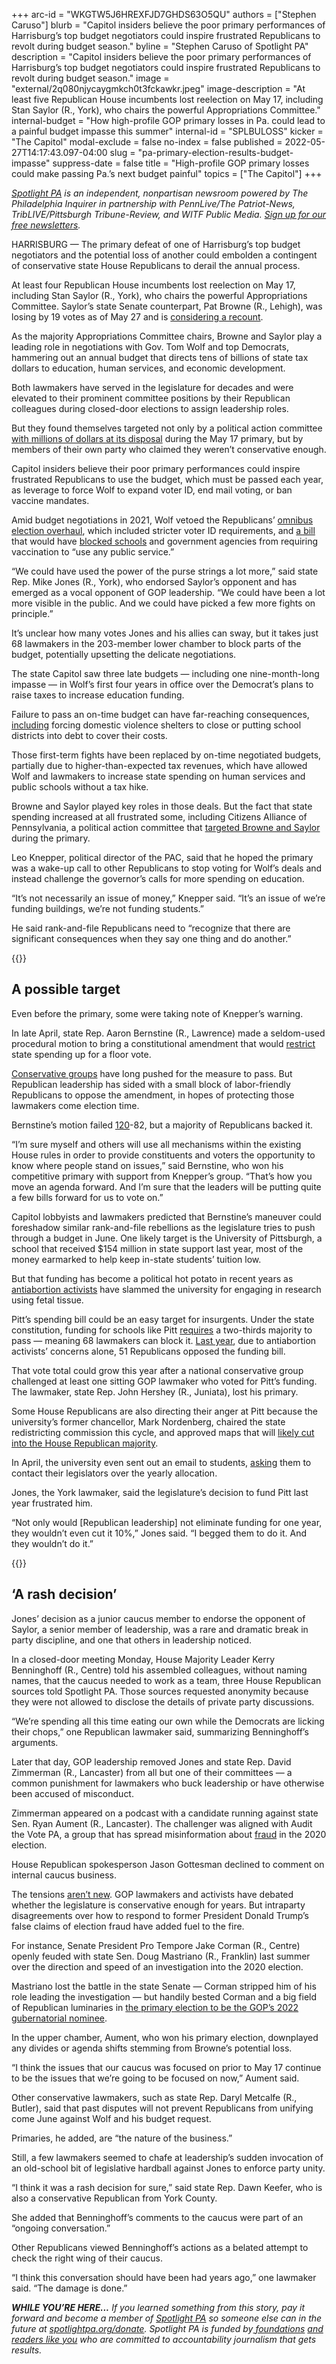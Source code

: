 +++
arc-id = "WKGTW5J6HREXFJD7GHDS63O5QU"
authors = ["Stephen Caruso"]
blurb = "Capitol insiders believe the poor primary performances of Harrisburg’s top budget negotiators could inspire frustrated Republicans to revolt during budget season."
byline = "Stephen Caruso of Spotlight PA"
description = "Capitol insiders believe the poor primary performances of Harrisburg’s top budget negotiators could inspire frustrated Republicans to revolt during budget season."
image = "external/2q080njycaygmkch0t3fckawkr.jpeg"
image-description = "At least five Republican House incumbents lost reelection on May 17, including Stan Saylor (R., York), who chairs the powerful Appropriations Committee."
internal-budget = "How high-profile GOP primary losses in Pa. could lead to a painful budget impasse this summer"
internal-id = "SPLBULOSS"
kicker = "The Capitol"
modal-exclude = false
no-index = false
published = 2022-05-27T14:17:43.097-04:00
slug = "pa-primary-election-results-budget-impasse"
suppress-date = false
title = "High-profile GOP primary losses could make passing Pa.’s next budget painful"
topics = ["The Capitol"]
+++

<a href="https://www.spotlightpa.org/"><i>Spotlight PA</i></a><i> is an independent, nonpartisan newsroom powered by The Philadelphia Inquirer in partnership with PennLive/The Patriot-News, TribLIVE/Pittsburgh Tribune-Review, and WITF Public Media. </i><a href="https://www.spotlightpa.org/newsletters"><i>Sign up for our free newsletters</i></a><i>.</i>

HARRISBURG — The primary defeat of one of Harrisburg’s top budget negotiators and the potential loss of another could embolden a contingent of conservative state House Republicans to derail the annual process.

At least four Republican House incumbents lost reelection on May 17, including Stan Saylor (R., York), who chairs the powerful Appropriations Committee. Saylor’s state Senate counterpart, Pat Browne (R., Lehigh), was losing by 19 votes as of May 27 and is <a href="https://www.mcall.com/news/elections/mc-nws-pa-coleman-browne-nailbiter-20220525-leld5preb5gxddwvhayc3fazvy-story.html">considering a recount</a>.

As the majority Appropriations Committee chairs, Browne and Saylor play a leading role in negotiations with Gov. Tom Wolf and top Democrats, hammering out an annual budget that directs tens of billions of state tax dollars to education, human services, and economic development.

<script src="https://www.spotlightpa.org/embed.js" async></script><div data-spl-embed-version="1" data-spl-src="https://www.spotlightpa.org/embeds/newsletter/"></div>

Both lawmakers have served in the legislature for decades and were elevated to their prominent committee positions by their Republican colleagues during closed-door elections to assign leadership roles.

But they found themselves targeted not only by a political action committee <a href="https://www.spotlightpa.org/news/2022/05/pa-primary-2022-billionaire-donations-jeff-yass/">with millions of dollars at its disposal</a> during the May 17 primary, but by members of their own party who claimed they weren’t conservative enough.

Capitol insiders believe their poor primary performances could inspire frustrated Republicans to use the budget, which must be passed each year, as leverage to force Wolf to expand voter ID, end mail voting, or ban vaccine mandates.

Amid budget negotiations in 2021, Wolf vetoed the Republicans’ <a href="https://www.penncapital-star.com/government-politics/wolf-vetoes-republican-voting-bill-gop-pivots-to-constitutional-referendums/">omnibus election overhaul</a>, which included stricter voter ID requirements, and <a href="https://www.legis.state.pa.us/CFDOCS/Legis/PN/Public/btCheck.cfm?txtType=PDF&sessYr=2021&sessInd=0&billBody=S&billTyp=B&billNbr=0618&pn=0945">a bill</a> that would have <a href="https://www.penncapital-star.com/blog/wolf-vetoes-bill-banning-pa-primary-schools-colleges-from-requiring-covid-vaccines/">blocked schools</a> and government agencies from requiring vaccination to “use any public service.”

“We could have used the power of the purse strings a lot more,” said state Rep. Mike Jones (R., York), who endorsed Saylor’s opponent and has emerged as a vocal opponent of GOP leadership. “We could have been a lot more visible in the public. And we could have picked a few more fights on principle.”

It’s unclear how many votes Jones and his allies can sway, but it takes just 68 lawmakers in the 203-member lower chamber to block parts of the budget, potentially upsetting the delicate negotiations.

The state Capitol saw three late budgets — including one nine-month-long impasse — in Wolf’s first four years in office over the Democrat’s plans to raise taxes to increase education funding.

Failure to pass an on-time budget can have far-reaching consequences, <a href="https://apnews.com/article/8081794b451248bfada3293e206f8a13">including</a> forcing domestic violence shelters to close or putting school districts into debt to cover their costs.

Those first-term fights have been replaced by on-time negotiated budgets, partially due to higher-than-expected tax revenues, which have allowed Wolf and lawmakers to increase state spending on human services and public schools without a tax hike.

Browne and Saylor played key roles in those deals. But the fact that state spending increased at all frustrated some, including Citizens Alliance of Pennsylvania, a political action committee that <a href="https://www.spotlightpa.org/news/2022/05/pa-primary-2022-billionaire-donations-jeff-yass/">targeted Browne and Saylor</a> during the primary.

Leo Knepper, political director of the PAC, said that he hoped the primary was a wake-up call to other Republicans to stop voting for Wolf’s deals and instead challenge the governor’s calls for more spending on education.

“It’s not necessarily an issue of money,” Knepper said. “It’s an issue of we’re funding buildings, we’re not funding students.”

He said rank-and-file Republicans need to “recognize that there are significant consequences when they say one thing and do another.”

{{<picture src="external/sqyfh11f5gyg5ma4ze2hcxqhd0.jpeg" description="One likely conservative target is the University of Pittsburgh, a private school that received $154 million in state support last year, most of the money earmarked to help keep in-state students’ tuition low." caption="One likely conservative target is the University of Pittsburgh, a private school that received $154 million in state support last year, most of the money earmarked to help keep in-state students’ tuition low." credit="Gene J. Puskar / AP">}} 

## A possible target

Even before the primary, some were taking note of Knepper’s warning.

In late April, state Rep. Aaron Bernstine (R., Lawrence) made a seldom-used procedural motion to bring a constitutional amendment that would <a href="https://www.legis.state.pa.us/cfdocs/billinfo/billinfo.cfm?sYear=2021&sInd=0&body=H&type=B&bn=71">restrict</a> state spending up for a floor vote.

<a href="https://www.commonwealthfoundation.org/research/the-taxpayer-protection-act/">Conservative groups</a> have long pushed for the measure to pass. But Republican leadership has sided with a small block of labor-friendly Republicans to oppose the amendment, in hopes of protecting those lawmakers come election time.

Bernstine’s motion failed <a href="https://www.legis.state.pa.us/cfdocs/legis/RC/Public/rc_view_action2.cfm?sess_yr=2021&sess_ind=0&rc_body=H&rc_nbr=869">120</a>-82, but a majority of Republicans backed it.

“I’m sure myself and others will use all mechanisms within the existing House rules in order to provide constituents and voters the opportunity to know where people stand on issues,” said Bernstine, who won his competitive primary with support from Knepper’s group. “That’s how you move an agenda forward. And I’m sure that the leaders will be putting quite a few bills forward for us to vote on.”

Capitol lobbyists and lawmakers predicted that Bernstine’s maneuver could foreshadow similar rank-and-file rebellions as the legislature tries to push through a budget in June. One likely target is the University of Pittsburgh, a school that received $154 million in state support last year, most of the money earmarked to help keep in-state students’ tuition low.

But that funding has become a political hot potato in recent years as <a href="https://www.witf.org/2022/04/18/pitt-fears-attacks-on-fetal-tissues-use-redistricting-could-hurt-state-funding-tuition-breaks/">antiabortion activists</a> have slammed the university for engaging in research using fetal tissue.

Pitt’s spending bill could be an easy target for insurgents. Under the state constitution, funding for schools like Pitt <a href="https://www.legis.state.pa.us/cfdocs/legis/LI/consCheck.cfm?txtType=HTM&ttl=00&div=0&chpt=3&sctn=30&subsctn=0">requires</a> a two-thirds majority to pass — meaning 68 lawmakers can block it. <a href="https://www.legis.state.pa.us/cfdocs/legis/RC/Public/rc_view_action2.cfm?sess_yr=2021&sess_ind=0&rc_body=H&rc_nbr=464">Last year</a>, due to antiabortion activists’ concerns alone, 51 Republicans opposed the funding bill.

That vote total could grow this year after a national conservative group challenged at least one sitting GOP lawmaker who voted for Pitt’s funding. The lawmaker, state Rep. John Hershey (R., Juniata), lost his primary.

Some House Republicans are also directing their anger at Pitt because the university’s former chancellor, Mark Nordenberg, chaired the state redistricting commission this cycle, and approved maps that will <a href="https://www.spotlightpa.org/news/2022/02/pennsylvania-redistricting-final-state-house-map-analysis-score/">likely cut into the House Republican majority</a>.

In April, the university even sent out an email to students, <a href="https://pittnews.com/article/173160/featured/exclusive-gallagher-says-pitt-must-take-state-funding-battle-seriously/">asking</a> them to contact their legislators over the yearly allocation.

Jones, the York lawmaker, said the legislature’s decision to fund Pitt last year frustrated him.

“Not only would [Republican leadership] not eliminate funding for one year, they wouldn’t even cut it 10%,” Jones said. “I begged them to do it. And they wouldn’t do it.”

{{<picture src="external/8jchcf7qnjvxyywp2yxap332bc.jpeg" description="In a closed-door meeting Monday, House Majority Leader Kerry Benninghoff (R., Centre) told his assembled colleagues, without naming names, that the caucus needed to work as a team, three House Republican sources told Spotlight PA. " caption="In a closed-door meeting Monday, House Majority Leader Kerry Benninghoff (R., Centre) told his assembled colleagues, without naming names, that the caucus needed to work as a team, three House Republican sources told Spotlight PA. " credit="JOSE F. MORENO / Philadelphia Inquirer">}} 

## ‘A rash decision’

Jones’ decision as a junior caucus member to endorse the opponent of Saylor, a senior member of leadership, was a rare and dramatic break in party discipline, and one that others in leadership noticed.

In a closed-door meeting Monday, House Majority Leader Kerry Benninghoff (R., Centre) told his assembled colleagues, without naming names, that the caucus needed to work as a team, three House Republican sources told Spotlight PA. Those sources requested anonymity because they were not allowed to disclose the details of private party discussions.

“We’re spending all this time eating our own while the Democrats are licking their chops,” one Republican lawmaker said, summarizing Benninghoff’s arguments.

Later that day, GOP leadership removed Jones and state Rep. David Zimmerman (R., Lancaster) from all but one of their committees — a common punishment for lawmakers who buck leadership or have otherwise been accused of misconduct.

Zimmerman appeared on a podcast with a candidate running against state Sen. Ryan Aument (R., Lancaster). The challenger was aligned with Audit the Vote PA, a group that has spread misinformation about <a href="https://lancasteronline.com/opinion/editorials/audit-the-vote-pas-voter-survey-was-flawed-deceptive-and-clearly-meant-to-advance-the/article_b3f92218-d0bd-11ec-baaf-b34139ca67ba.html">fraud</a> in the 2020 election.

House Republican spokesperson Jason Gottesman declined to comment on internal caucus business.

The tensions <a href="https://www.penncapital-star.com/government-politics/as-harrisburg-republicans-craft-fall-agenda-their-allies-are-asking-for-more/">aren’t new</a>. GOP lawmakers and activists have debated whether the legislature is conservative enough for years. But intraparty disagreements over how to respond to former President Donald Trump’s false claims of election fraud have added fuel to the fire.

For instance, Senate President Pro Tempore Jake Corman (R., Centre) openly feuded with state Sen. Doug Mastriano (R., Franklin) last summer over the direction and speed of an investigation into the 2020 election.

Mastriano lost the battle in the state Senate — Corman stripped him of his role leading the investigation — but handily bested Corman and a big field of Republican luminaries in <a href="https://www.spotlightpa.org/news/2022/05/doug-mastriano-pa-governor-pennsylvania-shapiro/">the primary election to be the GOP’s 2022 gubernatorial nominee</a>.

<script src="https://www.spotlightpa.org/embed.js" async></script><div data-spl-embed-version="1" data-spl-src="https://www.spotlightpa.org/embeds/donate/?eyebrow_text=SPRING%20MEMBER%20DRIVE%20&cta_text=GIVE%20NOW%2C%20WE'LL%20DOUBLE%20IT&teaser_text=This%20story%20by%20Spotlight%20PA%20is%20available%20to%20everyone%20at%20no%20cost%20thanks%20to%20our%20members.%20%3Cb%3EMake%20a%20gift%20during%20our%20spring%20member%20drive%20and%20your%20support%20will%20be%20DOUBLED.%3C%2Fb%3E"></div>

In the upper chamber, Aument, who won his primary election, downplayed any divides or agenda shifts stemming from Browne’s potential loss.

“I think the issues that our caucus was focused on prior to May 17 continue to be the issues that we’re going to be focused on now,” Aument said.

Other conservative lawmakers, such as state Rep. Daryl Metcalfe (R., Butler), said that past disputes will not prevent Republicans from unifying come June against Wolf and his budget request.

Primaries, he added, are “the nature of the business.”

Still, a few lawmakers seemed to chafe at leadership’s sudden invocation of an old-school bit of legislative hardball against Jones to enforce party unity.

“I think it was a rash decision for sure,” said state Rep. Dawn Keefer, who is also a conservative Republican from York County.

She added that Benninghoff’s comments to the caucus were part of an “ongoing conversation.”

Other Republicans viewed Benninghoff’s actions as a belated attempt to check the right wing of their caucus.

“I think this conversation should have been had years ago,” one lawmaker said. “The damage is done.”

<i><b>WHILE YOU’RE HERE...</b></i><i> If you learned something from this story, pay it forward and become a member of </i><a href="https://www.spotlightpa.org/"><i>Spotlight PA</i></a><i> so someone else can in the future at </i><a href="http://spotlightpa.org/donate"><i>spotlightpa.org/donate</i></a><i>. Spotlight PA is funded by</i><a href="https://www.spotlightpa.org/support"><i> foundations</i></a><i> </i><a href="https://www.spotlightpa.org/support"><i>and readers like you</i></a><i> who are committed to accountability journalism that gets results.</i>
